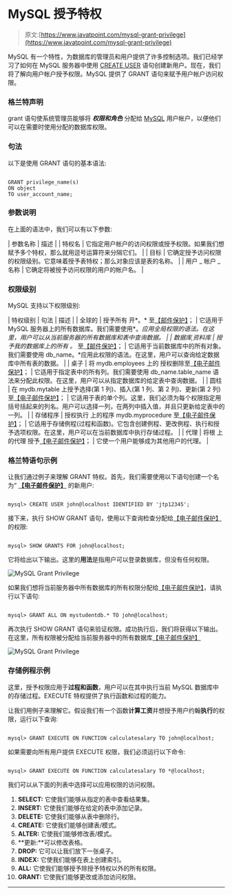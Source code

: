 # MySQL 授予特权

> 原文:[https://www.javatpoint.com/mysql-grant-privilege](https://www.javatpoint.com/mysql-grant-privilege)

MySQL 有一个特性，为数据库的管理员和用户提供了许多控制选项。我们已经学习了如何在 MySQL 服务器中使用 [CREATE USER](https://www.javatpoint.com/mysql-create-user) 语句创建新用户。现在，我们将了解向用户帐户授予权限。MySQL 提供了 GRANT 语句来赋予用户帐户访问权限。

### 格兰特声明

grant 语句使系统管理员能够将 ***权限和角色*** 分配给 [MySQL](https://www.javatpoint.com/mysql-tutorial) 用户帐户，以便他们可以在需要时使用分配的数据库权限。

### 句法

以下是使用 GRANT 语句的基本语法:

```

GRANT privilege_name(s) 
ON object 
TO user_account_name;

```

### 参数说明

在上面的语法中，我们可以有以下参数:

| 参数名称 | 描述 |
| 特权名 | 它指定用户帐户的访问权限或授予权限。如果我们想赋予多个特权，那么就用逗号运算符来分隔它们。 |
| 目标 | 它确定授予访问权限的权限级别。它意味着授予表特权；那么对象应该是表的名称。 |
| 用户 _ 帐户 _ 名称 | 它确定将被授予访问权限的用户的帐户名。 |

### 权限级别

MySQL 支持以下权限级别:

| 特权级别 | 句法 | 描述 |
| 全球的 | 授予所有
开*。*
至[【邮件保护】](/cdn-cgi/l/email-protection)； | 它适用于 MySQL 服务器上的所有数据库。我们需要使用*。*应用全局权限的语法。在这里，用户可以从当前服务器的所有数据库和表中查询数据。 |
| 数据库ˌ资料库 | 授予我的数据库上的所有
。*
至[【邮件保护】](/cdn-cgi/l/email-protection)； | 它适用于当前数据库中的所有对象。我们需要使用 db_name。*应用此权限的语法。在这里，用户可以查询给定数据库中所有表的数据。 |
| 桌子 | 将 mydb.employees
上的
授权删除至[【电子邮件保护】](/cdn-cgi/l/email-protection)； | 它适用于指定表中的所有列。我们需要使用 db_name.table_name 语法来分配此权限。在这里，用户可以从指定数据库的给定表中查询数据。 |
| 圆柱 | 在 mydb.mytable
上授予选择(第 1 列)、插入(第 1 列、第 2 列)、更新(第 2 列)
至[【电子邮件保护】](/cdn-cgi/l/email-protection)； | 它适用于表的单个列。这里，我们必须为每个权限指定用括号括起来的列名。用户可以选择一列，在两列中插入值，并且只更新给定表中的一列。 |
| 存储程序 | 授权执行
上的程序 mydb.myprocedure
至[【电子邮件保护】](/cdn-cgi/l/email-protection)； | 它适用于存储例程(过程和函数)。它包含创建例程、更改例程、执行和授予选项权限。在这里，用户可以在当前数据库中执行存储过程。 |
| 代理 | 将根
上的代理
授予[【电子邮件保护】](/cdn-cgi/l/email-protection)； | 它使一个用户能够成为其他用户的代理。 |

### 格兰特语句示例

让我们通过例子来理解 GRANT 特权。首先，我们需要使用以下语句创建一个名为“ **[【电子邮件保护】](/cdn-cgi/l/email-protection)** 的新用户:

```

mysql> CREATE USER john@localhost IDENTIFIED BY 'jtp12345';

```

接下来，执行 SHOW GRANT 语句，使用以下查询检查分配给[【电子邮件保护】](/cdn-cgi/l/email-protection)的权限:

```

mysql> SHOW GRANTS FOR john@localhost;

```

它将给出以下输出。这里的**用法**是指用户可以登录数据库，但没有任何权限。

![MySQL Grant Privilege](../Images/84ac6ed42d6e4100540fc53786be9b3b.png)

如果我们想将当前服务器中所有数据库的所有权限分配给[【电子邮件保护】](/cdn-cgi/l/email-protection)，请执行以下语句:

```

mysql> GRANT ALL ON mystudentdb.* TO john@localhost;

```

再次执行 SHOW GRANT 语句来验证权限。成功执行后，我们将获得以下输出。在这里，所有权限被分配给当前服务器中的所有数据库[【电子邮件保护】](/cdn-cgi/l/email-protection)

![MySQL Grant Privilege](../Images/2e9f0c08b11583fc94aecb9ddc951439.png)

### 存储例程示例

这里，授予权限应用于**过程和函数**，用户可以在其中执行当前 MySQL 数据库中的存储过程。EXECUTE 特权提供了执行函数和过程的能力。

让我们用例子来理解它。假设我们有一个函数**计算工资**并想授予用户约翰**执行**的权限，运行以下查询:

```

mysql> GRANT EXECUTE ON FUNCTION calculatesalary TO john@localhost;

```

如果需要向所有用户提供 EXECUTE 权限，我们必须运行以下命令:

```

mysql> GRANT EXECUTE ON FUNCTION calculatesalary TO *@localhost;

```

我们可以从下面的列表中选择可以应用权限的访问权限。

1.  **SELECT:** 它使我们能够从指定的表中查看结果集。
2.  **INSERT:** 它使我们能够在给定的表中添加记录。
3.  **DELETE:** 它使我们能够从表中删除行。
4.  **CREATE:** 它使我们能够创建表/模式。
5.  **ALTER:** 它使我们能够修改表/模式。
6.  **更新:**可以修改表格。
7.  **DROP:** 它可以让我们放下一张桌子。
8.  **INDEX:** 它使我们能够在表上创建索引。
9.  **ALL:** 它使我们能够授予除授予特权以外的所有权限。
10.  **GRANT:** 它使我们能够更改或添加访问权限。

* * *
